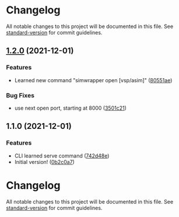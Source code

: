 # Changelog

All notable changes to this project will be documented in this file. See [standard-version](https://github.com/conventional-changelog/standard-version) for commit guidelines.

## [1.2.0](https://github.com/simwrapper/simwrapper-python-tools/compare/v1.1.0...v1.2.0) (2021-12-01)


### Features

* Learned new command "simwrapper open [vsp/asim]" ([80551ae](https://github.com/simwrapper/simwrapper-python-tools/commit/80551ae95d6d68166ef064b405c080220824d6b7))


### Bug Fixes

* use next open port, starting at 8000 ([3501c21](https://github.com/simwrapper/simwrapper-python-tools/commit/3501c21b249121d951a10e03b05da77613846645))

## 1.1.0 (2021-12-01)


### Features

* CLI learned serve command ([742d48e](https://github.com/simwrapper/simwrapper-python-tools/commit/742d48ea68fdf63d695239f0a33121e1a35db34c))
* Initial version! ([0b2c0a7](https://github.com/simwrapper/simwrapper-python-tools/commit/0b2c0a7b03f929aed2f35d720df5190a0b6b94b9))

# Changelog

All notable changes to this project will be documented in this file. See [standard-version](https://github.com/conventional-changelog/standard-version) for commit guidelines.
